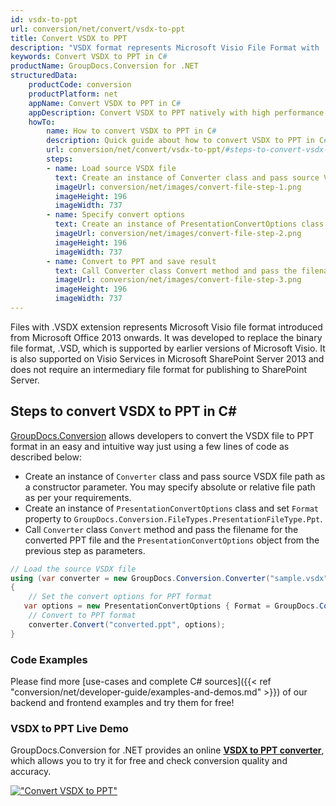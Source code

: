 ```yaml
---
id: vsdx-to-ppt
url: conversion/net/convert/vsdx-to-ppt
title: Convert VSDX to PPT
description: "VSDX format represents Microsoft Visio File Format with .vsdx extension. Learn how to convert VSDX to PPT file programmatically in C# language using GroupDocs.Conversion for .NET library."
keywords: Convert VSDX to PPT in C#
productName: GroupDocs.Conversion for .NET
structuredData:
    productCode: conversion
    productPlatform: net
    appName: Convert VSDX to PPT in C#
    appDescription: Convert VSDX to PPT natively with high performance using C# language and server side GroupDocs.Conversion for .NET APIs, without the use of any software like Microsoft or Open Office.
    howTo:
        name: How to convert VSDX to PPT in C# 
        description: Quick guide about how to convert VSDX to PPT in C# with high performance and accuracy.
        url: conversion/net/convert/vsdx-to-ppt/#steps-to-convert-vsdx-to-ppt-in-c
        steps:
        - name: Load source VSDX file 
          text: Create an instance of Converter class and pass source VSDX file path as a constructor parameter. You may specify absolute or relative file path as per your requirements. 
          imageUrl: conversion/net/images/convert-file-step-1.png
          imageHeight: 196
          imageWidth: 737
        - name: Specify convert options 
          text: Create an instance of PresentationConvertOptions class.
          imageUrl: conversion/net/images/convert-file-step-2.png
          imageHeight: 196
          imageWidth: 737
        - name: Convert to PPT and save result 
          text: Call Converter class Convert method and pass the filename for the converted HTML file and the PresentationConvertOptions object from the previous step as parameters.
          imageUrl: conversion/net/images/convert-file-step-3.png
          imageHeight: 196
          imageWidth: 737
---
```


Files with .VSDX extension represents Microsoft Visio file format introduced from Microsoft Office 2013 onwards. It was developed to replace the binary file format, .VSD, which is supported by earlier versions of Microsoft Visio. It is also supported on Visio Services in Microsoft SharePoint Server 2013 and does not require an intermediary file format for publishing to SharePoint Server.

## Steps to convert VSDX to PPT in C#

[GroupDocs.Conversion](https://products.groupdocs.com/conversion/net) allows developers to convert the VSDX file to PPT format in an easy and intuitive way just using a few lines of code as described below:

* Create an instance of `Converter` class and pass source VSDX file path as a constructor parameter. You may specify absolute or relative file path as per your requirements. 
* Create an instance of `PresentationConvertOptions` class and set `Format` property to `GroupDocs.Conversion.FileTypes.PresentationFileType.Ppt`.
* Call `Converter` class `Convert` method and pass the filename for the converted PPT file and the `PresentationConvertOptions` object from the previous step as parameters.

```csharp
// Load the source VSDX file
using (var converter = new GroupDocs.Conversion.Converter("sample.vsdx"))
{
    // Set the convert options for PPT format
   var options = new PresentationConvertOptions { Format = GroupDocs.Conversion.FileTypes.PresentationFileType.Ppt };
    // Convert to PPT format
    converter.Convert("converted.ppt", options);
}
```

### Code Examples

Please find more [use-cases and complete C# sources]({{< ref "conversion/net/developer-guide/examples-and-demos.md" >}}) of our backend and frontend examples and try them for free!

### VSDX to PPT Live Demo

GroupDocs.Conversion for .NET provides an online [**VSDX to PPT converter**](https://products.groupdocs.app/conversion/vsdx-to-ppt), which allows you to try it for free and check conversion quality and accuracy.

[!["Convert VSDX to PPT"](conversion/net/images/convert-to-ppt/convert-vsdx-to-ppt.png)](https://products.groupdocs.app/conversion/vsdx-to-ppt)